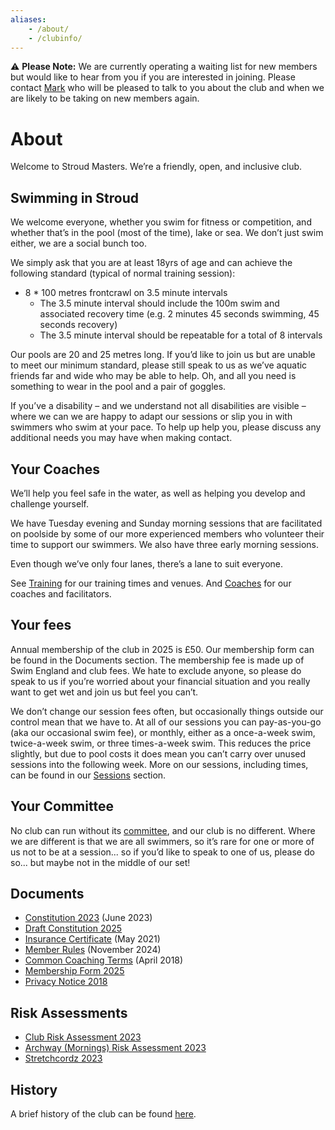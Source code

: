 ```yaml
---
aliases:
    - /about/
    - /clubinfo/
---
```


:warning: **Please Note:** We are currently operating a waiting list for new members but would like to hear from you if you are interested in joining. Please contact [Mark](/contact-us) who will be pleased to talk to you about the club and when we are likely to be taking on new members again.

# About
Welcome to Stroud Masters.  We’re a friendly, open, and inclusive club.    

## Swimming in Stroud
We welcome everyone, whether you swim for fitness or competition, and whether that’s in the pool (most of the time), lake or sea.  We don’t just swim either, we are a social bunch too.

We simply ask that you are at least 18yrs of age and can achieve the following standard (typical of normal training session):

- 8 * 100 metres frontcrawl on 3.5 minute intervals
  - The 3.5 minute interval should include the 100m swim and associated recovery time (e.g. 2 minutes 45 seconds swimming, 45 seconds recovery)
  - The 3.5 minute interval should be repeatable for a total of 8 intervals

Our pools are 20 and 25 metres long.  If you’d like to join us but are unable to meet our minimum standard, please still speak to us as we’ve aquatic friends far and wide who may be able to help. Oh, and all you need is something to wear in the pool and a pair of goggles. 

If you’ve a disability – and we understand not all disabilities are visible – where we can we are happy to adapt our sessions or slip you in with swimmers who swim at your pace.  To help up help you, please discuss any additional needs you may have when making contact.  

## Your Coaches
We’ll help you feel safe in the water, as well as helping you develop and challenge yourself.  

We have Tuesday evening and Sunday morning sessions that are facilitated on poolside by some of our more experienced members who volunteer their time to support our swimmers.  We also have three early morning sessions.

Even though we’ve only four lanes, there’s a lane to suit everyone.

See [Training](/training) for our training times and venues. And [Coaches](/about/coaches) for our coaches and facilitators.

## Your fees
Annual membership of the club in 2025 is £50.  Our membership form can be found in the Documents section.  The membership fee is made up of Swim England and club fees.  We hate to exclude anyone, so please do speak to us if you’re worried about your financial situation and you really want to get wet and join us but feel you can’t.   

We don’t change our session fees often, but occasionally things outside our control mean that we have to.  At all of our sessions you can pay-as-you-go (aka our occasional swim fee), or monthly, either as a once-a-week swim, twice-a-week swim, or three times-a-week swim.  This reduces the price slightly, but due to pool costs it does mean you can’t carry over unused sessions into the following week.  More on our sessions, including times, can be found in our [Sessions](/training) section.

<!---
If you want come along and get wet, be active, and meet new friends please do contact us through our [Contact Us](/contact-us) page.
--->

## Your Committee
No club can run without its [committee](/about/committee), and our club is no different.  Where we are different is that we are all swimmers, so it’s rare for one or more of us not to be at a session... so if you’d like to speak to one of us, please do so... but maybe not in the middle of our set!  

Documents
---
- [Constitution 2023](/images/2023/06/constitution_february_2023.pdf) (June 2023)
- [Draft Constitution 2025](/images/2024/11/Constitution_February_2025.pdf)
- [Insurance Certificate](/images/2021/05/insurance_certificate.pdf) (May 2021)
- [Member Rules](/images/2024/11/Member_Rules_2025.pdf) (November 2024)
- [Common Coaching Terms](/images/2018/04/common_coaching_2018_april.pdf) (April 2018)
- [Membership Form 2025](/images/2024/12/Membership_Form_2025.pdf)
- [Privacy Notice 2018](/images/2018/04/privacy-notice-2018.pdf)

Risk Assessments
---
- [Club Risk Assessment 2023](/images/2023/06/Club_Risk_Assessment_May_2023.pdf)
- [Archway (Mornings) Risk Assessment 2023](/images/2023/06/SMSC_Archway_Pool_Mornings_Risk_Assessment_2023.pdf)
- [Stretchcordz 2023](/images/2023/06/Stretchcordz_2023_v4.pdf)

History
---
A brief history of the club can be found [here](/about/history).

